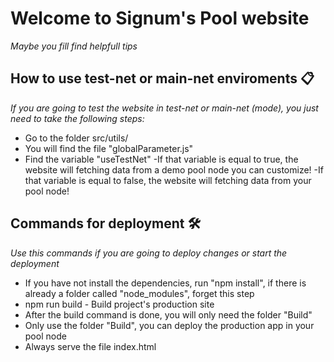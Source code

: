 # Welcome to Signum's Pool website

_Maybe you fill find helpfull tips_

## How to use test-net or main-net enviroments 📋

_If you are going to test the website in test-net or main-net (mode), you just need to take the following steps:_

-   Go to the folder src/utils/
-   You will find the file "globalParameter.js"
-   Find the variable "useTestNet"
    -If that variable is equal to true, the website will fetching data from a demo pool node you can customize!
    -If that variable is equal to false, the website will fetching data from your pool node!

## Commands for deployment 🛠️

_Use this commands if you are going to deploy changes or start the deployment_

-   If you have not install the dependencies, run "npm install", if there is already a folder called "node_modules", forget this step
-   npm run build - Build project's production site
-   After the build command is done, you will only need the folder "Build"
-   Only use the folder "Build", you can deploy the production app in your pool node
-   Always serve the file index.html
